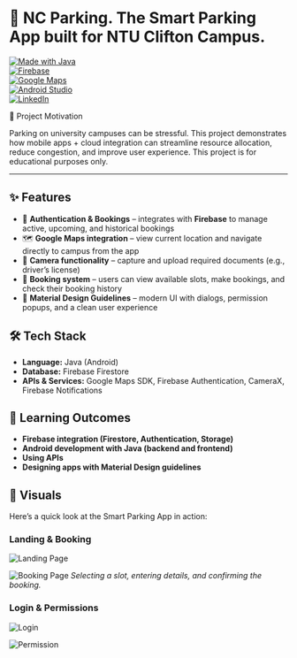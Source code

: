 # 🚗 NC Parking. The Smart Parking App built for NTU Clifton Campus.

[![Made with Java](https://img.shields.io/badge/Made%20with-Java-orange?logo=openjdk&logoColor=white)](https://www.oracle.com/java/)  
[![Firebase](https://img.shields.io/badge/Backend-Firebase-yellow?logo=firebase)](https://firebase.google.com/)  
[![Google Maps](https://img.shields.io/badge/Maps-Google%20Maps-blue?logo=googlemaps)](https://developers.google.com/maps)  
[![Android Studio](https://img.shields.io/badge/IDE-Android%20Studio-green?logo=androidstudio)](https://developer.android.com/studio)  
[![LinkedIn](https://custom-icon-badges.demolab.com/badge/LinkedIn-0A66C2?logo=linkedin-white&logoColor=fff)](https://www.linkedin.com/in/neon-chanda-883b9936a/)

🎯 Project Motivation

Parking on university campuses can be stressful.
This project demonstrates how mobile apps + cloud integration can streamline resource allocation, reduce congestion, and improve user experience.
This project is for educational purposes only.

---

## ✨ Features  

- 🔑 **Authentication & Bookings** – integrates with **Firebase** to manage active, upcoming, and historical bookings  
- 🗺️ **Google Maps integration** – view current location and navigate directly to campus from the app  
- 📸 **Camera functionality** – capture and upload required documents (e.g., driver’s license)  
- 📅 **Booking system** – users can view available slots, make bookings, and check their booking history  
- 🎨 **Material Design Guidelines** – modern UI with dialogs, permission popups, and a clean user experience

## 🛠️ Tech Stack  

- **Language:** Java (Android)  
- **Database:** Firebase Firestore  
- **APIs & Services:** Google Maps SDK, Firebase Authentication, CameraX, Firebase Notifications


## 📖 Learning Outcomes

- **Firebase integration (Firestore, Authentication, Storage)**
- **Android development with Java (backend and frontend)**
- **Using APIs**
- **Designing apps with Material Design guidelines**


## 📸 Visuals

Here’s a quick look at the Smart Parking App in action:

### Landing & Booking
![Landing Page](images/Screenshot2025-03-25030058.png)


![Booking Page](images/Screenshot2025-03-25025738.png)
*Selecting a slot, entering details, and confirming the booking.*

### Login & Permissions
![Login](images/Screenshot2025-06-26171825.png)


![Permission](images/Screenshot2025-03-23163704.png)
